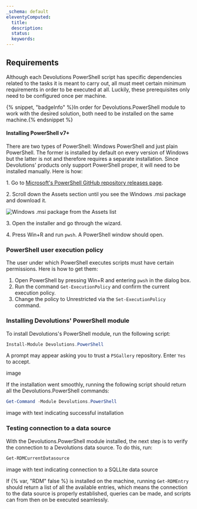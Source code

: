 ```yaml
---
_schema: default
eleventyComputed:
  title:
  description:
  status:
  keywords:
---
```

## Requirements

Although each Devolutions PowerShell script has specific dependencies related to the tasks it is meant to carry out, all must meet certain minimum requirements in order to be executed at all. Luckily, these prerequisites only need to be configured once per machine.

{% snippet, "badgeInfo" %}In order for Devolutions.PowerShell module to work with the desired solution, both need to be installed on the same machine.{% endsnippet %}

#### Installing PowerShell v7+

There are two types of PowerShell: Windows PowerShell and just plain PowerShell. The former is installed by default on every version of Windows but the latter is not and therefore requires a separate installation. Since Devolutions' products only support PowerShell proper, it will need to be installed manually. Here is how:

1\. Go to [Microsoft's PowerShell GitHub repository releases page](https://github.com/PowerShell/PowerShell/releases).

2\. Scroll down the Assets section until you see the Windows .msi package and download it.

![Windows .msi package from the Assets list](https://cdnweb.devolutions.net/docs/INTERFACE4042.png "Windows .msi package from the Assets list")

3\. Open the installer and go through the wizard.

4\. Press Win+R and run `pwsh`. A PowerShell window should open.

### PowerShell user execution policy

The user under which PowerShell executes scripts must have certain permissions. Here is how to get them:

1. Open PowerShell by pressing Win+R and entering `pwsh` in the dialog box.
2. Run the command `Get-ExecutionPolicy` and confirm the current execution policy.
3. Change the policy to Unrestricted via the `Set-ExecutionPolicy` command.

### Installing Devolutions' PowerShell module

To install Devolutions's PowerShell module, run the following script:

```powershell
Install-Module Devolutions.PowerShell
```

A prompt may appear asking you to trust a `PSGallery` repository. Enter `Yes` to accept.

image

If the installation went smoothly, running the following script should return all the Devolutions.PowerShell commands:

```powershell
Get-Command -Module Devolutions.PowerShell
```

image with text indicating successful installation

### Testing connection to a data source

With the Devolutions.PowerShell module installed, the next step is to verify the connection to a Devolutions data source. To do this, run:

```powershell
Get-RDMCurrentDatasource
```

image with text indicating connection to a SQLLite data source

If {% var, "RDM" false %} is installed on the machine, running `Get-RDMEntry` should return a list of all the available entries, which means the connection to the data source is properly established, queries can be made, and scripts can from then on be executed seamlessly.

&nbsp;

&nbsp;

&nbsp;